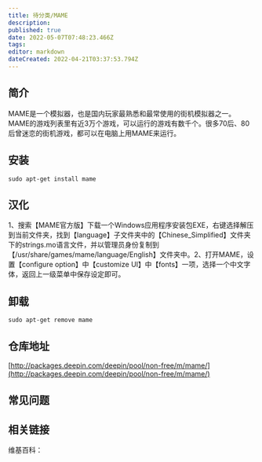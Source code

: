 ```yaml
---
title: 待分类/MAME
description: 
published: true
date: 2022-05-07T07:48:23.466Z
tags: 
editor: markdown
dateCreated: 2022-04-21T03:37:53.794Z
---
```


## 简介

MAME是一个模拟器，也是国内玩家最熟悉和最常使用的街机模拟器之一。MAME的游戏列表里有近3万个游戏，可以运行的游戏有数千个。很多70后、80后曾迷恋的街机游戏，都可以在电脑上用MAME来运行。

## 安装

`sudo apt-get install mame`

## 汉化

1、搜索【MAME官方版】下载一个Windows应用程序安装包EXE，右键选择解压到当前文件夹，找到【language】子文件夹中的【Chinese_Simplified】文件夹下的strings.mo语言文件，并以管理员身份复制到【/usr/share/games/mame/language/English】文件夹中。2、打开MAME，设置【configure option】中【customize UI】中【fonts】一项，选择一个中文字体，返回上一级菜单中保存设定即可。

## 卸载

`sudo apt-get remove mame`

## 仓库地址

[http://packages.deepin.com/deepin/pool/non-free/m/mame/](http://packages.deepin.com/deepin/pool/non-free/m/mame/)

## 常见问题

## 相关链接

维基百科：
